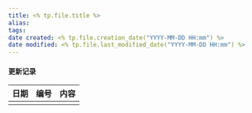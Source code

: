 ```yaml
---
title: <% tp.file.title %>
alias:
tags:
date created: <% tp.file.creation_date("YYYY-MM-DD HH:mm") %>
date modified: <% tp.file.last_modified_date("YYYY-MM-DD HH:mm") %>
---
```

#### 更新记录

| 日期 | 编号 | 内容 |
| ---- | ---- | ---- |
|      |      |      |
